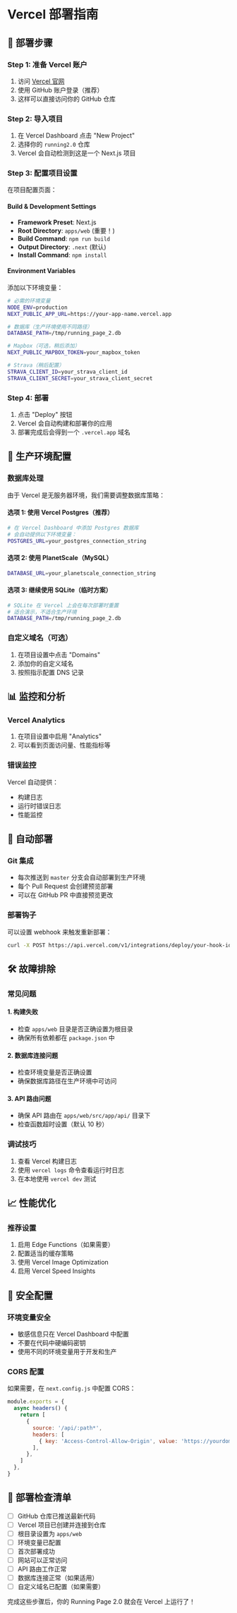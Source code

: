 # Vercel 部署指南

## 🚀 部署步骤

### Step 1: 准备 Vercel 账户
1. 访问 [Vercel 官网](https://vercel.com/)
2. 使用 GitHub 账户登录（推荐）
3. 这样可以直接访问你的 GitHub 仓库

### Step 2: 导入项目
1. 在 Vercel Dashboard 点击 "New Project"
2. 选择你的 `running2.0` 仓库
3. Vercel 会自动检测到这是一个 Next.js 项目

### Step 3: 配置项目设置
在项目配置页面：

#### Build & Development Settings
- **Framework Preset**: Next.js
- **Root Directory**: `apps/web` (重要！)
- **Build Command**: `npm run build`
- **Output Directory**: `.next` (默认)
- **Install Command**: `npm install`

#### Environment Variables
添加以下环境变量：

```bash
# 必需的环境变量
NODE_ENV=production
NEXT_PUBLIC_APP_URL=https://your-app-name.vercel.app

# 数据库（生产环境使用不同路径）
DATABASE_PATH=/tmp/running_page_2.db

# Mapbox（可选，稍后添加）
NEXT_PUBLIC_MAPBOX_TOKEN=your_mapbox_token

# Strava（稍后配置）
STRAVA_CLIENT_ID=your_strava_client_id
STRAVA_CLIENT_SECRET=your_strava_client_secret
```

### Step 4: 部署
1. 点击 "Deploy" 按钮
2. Vercel 会自动构建和部署你的应用
3. 部署完成后会得到一个 `.vercel.app` 域名

## 🔧 生产环境配置

### 数据库处理
由于 Vercel 是无服务器环境，我们需要调整数据库策略：

#### 选项 1: 使用 Vercel Postgres（推荐）
```bash
# 在 Vercel Dashboard 中添加 Postgres 数据库
# 会自动提供以下环境变量：
POSTGRES_URL=your_postgres_connection_string
```

#### 选项 2: 使用 PlanetScale（MySQL）
```bash
DATABASE_URL=your_planetscale_connection_string
```

#### 选项 3: 继续使用 SQLite（临时方案）
```bash
# SQLite 在 Vercel 上会在每次部署时重置
# 适合演示，不适合生产环境
DATABASE_PATH=/tmp/running_page_2.db
```

### 自定义域名（可选）
1. 在项目设置中点击 "Domains"
2. 添加你的自定义域名
3. 按照指示配置 DNS 记录

## 📊 监控和分析

### Vercel Analytics
1. 在项目设置中启用 "Analytics"
2. 可以看到页面访问量、性能指标等

### 错误监控
Vercel 自动提供：
- 构建日志
- 运行时错误日志
- 性能监控

## 🔄 自动部署

### Git 集成
- 每次推送到 `master` 分支会自动部署到生产环境
- 每个 Pull Request 会创建预览部署
- 可以在 GitHub PR 中直接预览更改

### 部署钩子
可以设置 webhook 来触发重新部署：
```bash
curl -X POST https://api.vercel.com/v1/integrations/deploy/your-hook-id
```

## 🛠️ 故障排除

### 常见问题

#### 1. 构建失败
- 检查 `apps/web` 目录是否正确设置为根目录
- 确保所有依赖都在 `package.json` 中

#### 2. 数据库连接问题
- 检查环境变量是否正确设置
- 确保数据库路径在生产环境中可访问

#### 3. API 路由问题
- 确保 API 路由在 `apps/web/src/app/api/` 目录下
- 检查函数超时设置（默认 10 秒）

### 调试技巧
1. 查看 Vercel 构建日志
2. 使用 `vercel logs` 命令查看运行时日志
3. 在本地使用 `vercel dev` 测试

## 📈 性能优化

### 推荐设置
1. 启用 Edge Functions（如果需要）
2. 配置适当的缓存策略
3. 使用 Vercel Image Optimization
4. 启用 Vercel Speed Insights

## 🔐 安全配置

### 环境变量安全
- 敏感信息只在 Vercel Dashboard 中配置
- 不要在代码中硬编码密钥
- 使用不同的环境变量用于开发和生产

### CORS 配置
如果需要，在 `next.config.js` 中配置 CORS：
```javascript
module.exports = {
  async headers() {
    return [
      {
        source: '/api/:path*',
        headers: [
          { key: 'Access-Control-Allow-Origin', value: 'https://yourdomain.com' },
        ],
      },
    ]
  },
}
```

## 📝 部署检查清单

- [ ] GitHub 仓库已推送最新代码
- [ ] Vercel 项目已创建并连接到仓库
- [ ] 根目录设置为 `apps/web`
- [ ] 环境变量已配置
- [ ] 首次部署成功
- [ ] 网站可以正常访问
- [ ] API 路由工作正常
- [ ] 数据库连接正常（如果适用）
- [ ] 自定义域名已配置（如果需要）

完成这些步骤后，你的 Running Page 2.0 就会在 Vercel 上运行了！
